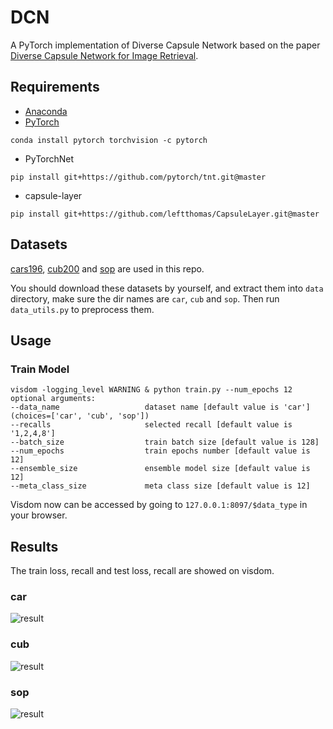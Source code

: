 # DCN
A PyTorch implementation of Diverse Capsule Network based on the paper [Diverse Capsule Network for Image Retrieval]().

## Requirements
- [Anaconda](https://www.anaconda.com/download/)
- [PyTorch](https://pytorch.org)
```
conda install pytorch torchvision -c pytorch
```
- PyTorchNet
```
pip install git+https://github.com/pytorch/tnt.git@master
```
- capsule-layer
```
pip install git+https://github.com/leftthomas/CapsuleLayer.git@master
```

## Datasets
[cars196](http://ai.stanford.edu/~jkrause/cars/car_dataset.html), [cub200](http://www.vision.caltech.edu/visipedia/CUB-200-2011.html)
and [sop](http://cvgl.stanford.edu/projects/lifted_struct/) are used in this repo.

You should download these datasets by yourself, and extract them into `data` directory, make sure the dir names are 
`car`, `cub` and `sop`. Then run `data_utils.py` to preprocess them.

## Usage
### Train Model
```
visdom -logging_level WARNING & python train.py --num_epochs 12
optional arguments:
--data_name                   dataset name [default value is 'car'](choices=['car', 'cub', 'sop'])
--recalls                     selected recall [default value is '1,2,4,8']
--batch_size                  train batch size [default value is 128]
--num_epochs                  train epochs number [default value is 12]
--ensemble_size               ensemble model size [default value is 12]
--meta_class_size             meta class size [default value is 12]
```
Visdom now can be accessed by going to `127.0.0.1:8097/$data_type` in your browser.

## Results
The train loss, recall and test loss, recall are showed on visdom.

### car
![result](results/car.png)

### cub
![result](results/cub.png)

### sop
![result](results/sop.png)

